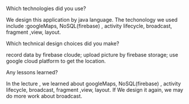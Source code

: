 Which technologies did you use?

We design this application by java language.
The techonology we used include :googleMaps, NoSQL(firebase) , activity lifecycle, broadcast, fragment ,view, layout.


Which technical design choices did you make?

record data by firebase cloude;
upload picture by firebase storage;
use google cloud platform to get the location.


Any lessons learned? 

In the lecture , we learned about googleMaps, NoSQL(firebase) , activity lifecycle, broadcast, fragment ,view, layout.
If We design  it again, we may do more work about broadcast.

